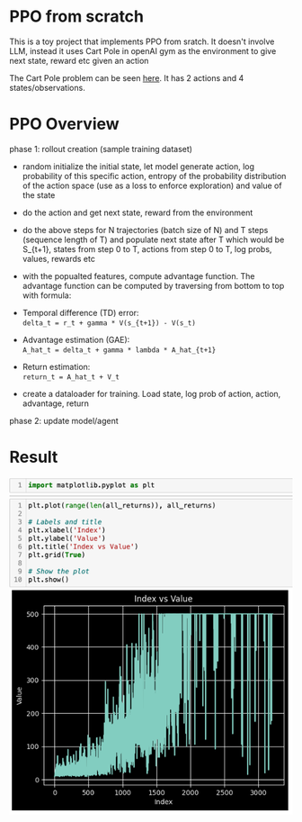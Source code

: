 # PPO from scratch
This is a toy project that implements PPO from sratch. It doesn't involve LLM, instead it uses Cart Pole in openAI gym as the environment to give next state, reward etc given an action

The Cart Pole problem can be seen [here](https://gymnasium.farama.org/environments/classic_control/cart_pole/). It has 2 actions and 4 states/observations.

# PPO Overview

phase 1: rollout creation (sample training dataset)

- random initialize the initial state, let model generate action, log probability of this specific action, entropy of the probability distribution of the action space (use as a loss to enforce exploration) and value of the state
- do the action and get next state, reward from the environment
- do the above steps for N trajectories (batch size of N) and T steps (sequence length of T) and populate next state after T which would be S_{t+1}, states from step 0 to T, actions from step 0 to T, log probs, values, rewards etc
- with the popualted features, compute advantage function. The advantage function can be computed by traversing from bottom to top with formula:

- Temporal difference (TD) error:  
  `delta_t = r_t + gamma * V(s_{t+1}) - V(s_t)`

- Advantage estimation (GAE):  
  `A_hat_t = delta_t + gamma * lambda * A_hat_{t+1}`

- Return estimation:  
  `return_t = A_hat_t + V_t`

- create a dataloader for training. Load state, log prob of action, action, advantage, return

phase 2: update model/agent


# Result
![step vs return](img/step_vs_return.png)

